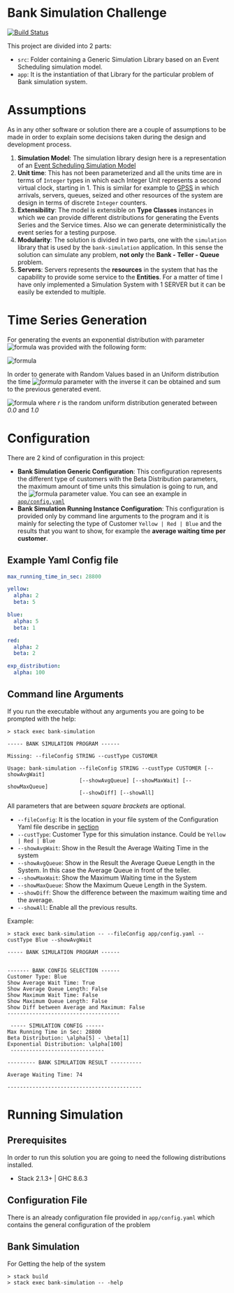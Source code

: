 # Bank Simulation Challenge

[![Build Status](https://travis-ci.org/jproyo/bank-simulation.svg?branch=master)](https://travis-ci.org/jproyo/bank-simulation.svg?branch=master)


This project are divided into 2 parts:

- `src`: Folder containing a Generic Simulation Library based on an Event Scheduling simulation model.
- `app`: It is the instantiation of that Library for the particular problem of Bank simulation system.

# Assumptions
As in any other software or solution there are a couple of assumptions to be made in order to explain some decisions taken during the design and development process.

1. **Simulation Model**: The simulation library design here is a representation of an [Event Scheduling Simulation Model](https://en.wikipedia.org/wiki/Discrete-event_simulation)
2. **Unit time**: This has not been parameterized and all the units time are in terms of `Integer` types in which each Integer Unit represents a second virtual clock, starting in 1. This is similar for example to [GPSS](https://en.wikipedia.org/wiki/GPSS) in which arrivals, servers, queues, seized and other resources of the system are design in terms of discrete `Integer` counters.
3. **Extensibility**: The model is extensible on **Type Classes** instances in which we can provide different distributions for generating the Events Series and the Service times. Also we can generate deterministically the event series for a testing purpose.
4. **Modularity**: The solution is divided in two parts, one with the `simulation` library that is used by the `bank-simulation` application. In this sense the solution can simulate any problem, **not only** the **Bank - Teller - Queue** problem.
5. **Servers**: Servers represents the **resources** in the system that has the capability to provide some service to the **Entities**. For a matter of time I have only implemented a Simulation System with 1 SERVER but it can be easily be extended to multiple.

# Time Series Generation
For generating the events an exponential distribution with parameter ![formula](https://render.githubusercontent.com/render/math?math=\frac{1}{\alpha}) was provided with the following form:

![formula](https://render.githubusercontent.com/render/math?math=F(t)=1-e^{-\frac{t}{\alpha}})

In order to generate with Random Values based in an Uniform distribution the time *![formula](https://render.githubusercontent.com/render/math?math=t)* parameter with the inverse it can be obtained and sum to the previous generated event.

![formula](https://render.githubusercontent.com/render/math?math=t=-\alpha*\ln(1-r)) where *r* is the random uniform distribution generated between *0.0* and *1.0*

# Configuration

There are 2 kind of configuration in this project:

- **Bank Simulation Generic Configuration**: This configuration represents the different type of customers with the Beta Distribution parameters, the maximum amount of time units this simulation is going to run, and the ![formula](https://render.githubusercontent.com/render/math?math=\alpha) parameter value. You can see an example in [`app/config.yaml`](./app/config.yaml)
- **Bank Simulation Running Instance Configuration**: This configuration is provided only by command line arguments to the program and it is mainly for selecting the type of Customer `Yellow | Red | Blue` and the results that you want to show, for example the **average waiting time per customer**.

## Example Yaml Config file

```yaml
max_running_time_in_sec: 28800

yellow:
  alpha: 2
  beta: 5

blue:
  alpha: 5
  beta: 1

red:
  alpha: 2
  beta: 2

exp_distribution:
  alpha: 100
```

## Command line Arguments

If you run the executable without any arguments you are going to be prompted with the help:

```shell
> stack exec bank-simulation

----- BANK SIMULATION PROGRAM ------

Missing: --fileConfig STRING --custType CUSTOMER

Usage: bank-simulation --fileConfig STRING --custType CUSTOMER [--showAvgWait]
                       [--showAvgQueue] [--showMaxWait] [--showMaxQueue]
                       [--showDiff] [--showAll]
```

All parameters that are between *square brackets* are optional.

- `--fileConfig`: It is the location in your file system of the Configuration Yaml file describe in [section](#command-line-arguments)
- `--custType`: Customer Type for this simulation instance. Could be `Yellow | Red | Blue`
- `--showAvgWait`: Show in the Result the Average Waiting Time in the system
- `--showAvgQueue`: Show in the Result the Average Queue Length in the System. In this case the Average Queue in front of the teller.
- `--showMaxWait`: Show the Maximum Waiting time in the System
- `--showMaxQueue`: Show the Maximum Queue Length in the System.
- `--showDiff`: Show the difference between the maximum waiting time and the average.
- `--showAll`: Enable all the previous results.


Example:

```shell
> stack exec bank-simulation -- --fileConfig app/config.yaml --custType Blue --showAvgWait

----- BANK SIMULATION PROGRAM ------


------- BANK CONFIG SELECTION ------
Customer Type: Blue
Show Average Wait Time: True
Show Average Queue Length: False
Show Maximum Wait Time: False
Show Maximum Queue Length: False
Show Diff between Average and Maximum: False
------------------------------------

 ----- SIMULATION CONFIG ------
Max Running Time in Sec: 28800
Beta Distribution: \alpha[5] - \beta[1]
Exponential Distribution: \alpha[100]
 ------------------------------

--------- BANK SIMULATION RESULT ----------

Average Waiting Time: 74

-------------------------------------------
```

# Running Simulation

## Prerequisites

In order to run this solution you are going to need the following distributions installed.

- Stack 2.1.3+ | GHC 8.6.3

## Configuration File

There is an already configuration file provided in `app/config.yaml` which contains the general configuration of the problem

## Bank Simulation

For Getting the help of the system

```shell
> stack build
> stack exec bank-simulation -- -help
```

